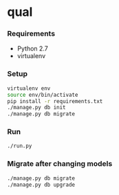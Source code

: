 # qual

### Requirements
- Python 2.7
- virtualenv

### Setup
```sh
virtualenv env
source env/bin/activate
pip install -r requirements.txt
./manage.py db init
./manage.py db migrate
```

### Run
```sh
./run.py
```

### Migrate after changing models
```sh
./manage.py db migrate
./manage.py db upgrade
```
